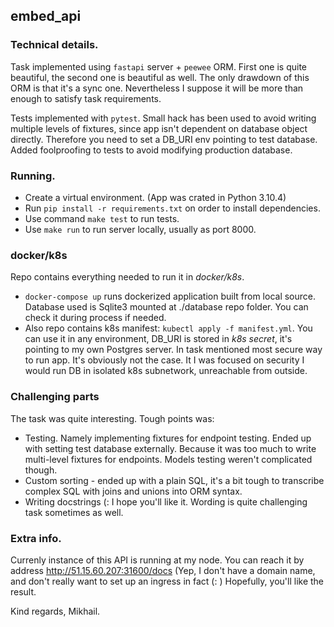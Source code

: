 ## embed_api
### Technical details.

Task implemented using `fastapi` server + `peewee` ORM.
First one is quite beautiful, the second one is beautiful as well. The only drawdown of this ORM is that it's a sync one.
Nevertheless I suppose it will be more than enough to satisfy task requirements.

Tests implemented with `pytest`.
Small hack has been used to avoid writing multiple levels of fixtures, since app isn't dependent on database object directly.
Therefore you need to set a DB_URI env pointing to test database. Added foolproofing to tests to avoid modifying production database.

### Running.
* Create a virtual environment. (App was crated in Python 3.10.4)
* Run `pip install -r requirements.txt` on order to install dependencies.
* Use command `make test` to run tests.
* Use `make run` to run server locally, usually as port 8000.

### docker/k8s
Repo contains everything needed to run it in _docker/k8s_.
* `docker-compose up` runs dockerized application built from local source. Database used is Sqlite3 mounted at ./database repo folder. You can check it during process if needed.
* Also repo contains k8s manifest: `kubectl apply -f manifest.yml`. You can use it in any environment, DB_URI is stored in _k8s secret_, it's pointing to my own Postgres server.
In task mentioned most secure way to run app. It's obviously not the case. It I was focused on security I would run DB in isolated k8s subnetwork, unreachable from outside.

### Challenging parts
The task was quite interesting. Tough points was:
* Testing. Namely implementing fixtures for endpoint testing. Ended up with setting test database externally. Because it was too much to write multi-level fixtures for endpoints. Models testing weren't complicated though.
* Custom sorting - ended up with a plain SQL, it's a bit tough to transcribe complex SQL with joins and unions into ORM syntax.
* Writing docstrings (: I hope you'll like it. Wording is quite challenging task sometimes as well.

### Extra info.
Currenly instance of this API is running at my node.
You can reach it by address http://51.15.60.207:31600/docs (Yep, I don't have a domain name, and don't really want to set up an ingress in fact (: )
Hopefully, you'll like the result.

Kind regards,
Mikhail.